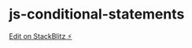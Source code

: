 # js-conditional-statements

[Edit on StackBlitz ⚡️](https://stackblitz.com/edit/web-platform-svjmru)